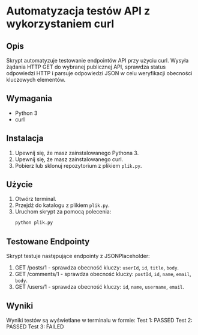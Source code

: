 # Automatyzacja testów API z wykorzystaniem curl

## Opis
Skrypt automatyzuje testowanie endpointów API przy użyciu curl. Wysyła żądania HTTP GET do wybranej publicznej API, sprawdza status odpowiedzi HTTP i parsuje odpowiedzi JSON w celu weryfikacji obecności kluczowych elementów.

## Wymagania
- Python 3
- curl

## Instalacja
1. Upewnij się, że masz zainstalowanego Pythona 3.
2. Upewnij się, że masz zainstalowanego curl.
3. Pobierz lub sklonuj repozytorium z plikiem `plik.py`.

## Użycie
1. Otwórz terminal.
2. Przejdź do katalogu z plikiem `plik.py`.
3. Uruchom skrypt za pomocą polecenia:
    ```sh
    python plik.py
    ```

## Testowane Endpointy
Skrypt testuje następujące endpointy z JSONPlaceholder:
1. GET /posts/1 - sprawdza obecność kluczy: `userId`, `id`, `title`, `body`.
2. GET /comments/1 - sprawdza obecność kluczy: `postId`, `id`, `name`, `email`, `body`.
3. GET /users/1 - sprawdza obecność kluczy: `id`, `name`, `username`, `email`.

## Wyniki
Wyniki testów są wyświetlane w terminalu w formie:
Test 1: PASSED
Test 2: PASSED
Test 3: FAILED


